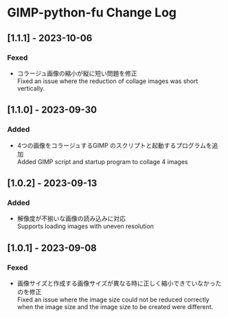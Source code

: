 ﻿# GIMP-python-fu Change Log

## [1.1.1] - 2023-10-06
### Fexed
- コラージュ画像の縮小が縦に短い問題を修正  
	Fixed an issue where the reduction of collage images was short vertically.

## [1.1.0] - 2023-09-30
### Added
- 4つの画像をコラージュするGIMP のスクリプトと起動するプログラムを追加  
	Added GIMP script and startup program to collage 4 images  

## [1.0.2] - 2023-09-13
### Added
- 解像度が不揃いな画像の読み込みに対応  
	Supports loading images with uneven resolution  

## [1.0.1] - 2023-09-08
### Fexed
- 画像サイズと作成する画像サイズが異なる時に正しく縮小できていなかったのを修正  
	Fixed an issue where the image size could not be reduced correctly  
	when the image size and the image size to be created were different.  


